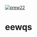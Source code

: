 
[![prew22](https://github.com/Wariansyah/eewqs/assets/126659425/3ec9cc21-ec64-4ecd-8f03-5dc6490a0d28)](https://tinyurl.com/29ntkfnx)








# eewqs
